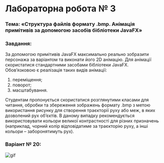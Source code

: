 # Лабораторна робота № 3

### Тема: «Структура  файлів  формату  .bmp.  Анімація  примітивів  за  допомогою  засобів бібліотеки JavaFX» 
### Завдання:
  За  допомогою  примітивів  JavaFX  максимально  реально  зобразити  персонажа  за варіантом  та  виконати  його  2D  анімацію.  Для  анімації  скористатися  стандартними засобами бібліотеки JavaFX.  
Обов’язковою є реалізація таких видів анімації: 
1)  переміщення; 
2)  поворот; 
3)  масштабування. 
 
Студентам пропонується скористатися розглянутими класами для читання, обробки та  збереження  зображень  формату  .bmp  з  метою  використання  рисунку  для  створення траєкторії  руху  або  меж,  в  яких  дозволений  рух  об’єктів.  В  даному  випадку рекомендується  використовувати  кольори  великої  контрастності  для  різних  призначень (наприклад,  чорний  колір  відповідатиме  за  траєкторію  руху,  а  інші  кольори  – заборонятимуть рух).

### Варіант № 20:

![gif](https://github.com/Valzavator/MAOKG/blob/master/Lab3/lab3.gif)
